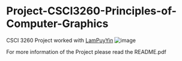 # Project-CSCI3260-Principles-of-Computer-Graphics
CSCI 3260 Project 
worked with [LamPuyYin](https://github.com/LamPuyYin)
![image](https://user-images.githubusercontent.com/56400884/110296498-5e5d7980-802d-11eb-8c33-d0acc2cf7b3f.png)

For more information of the Project please read the README.pdf
